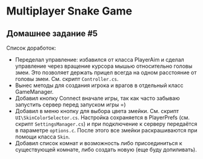 # Multiplayer Snake Game

## Домашнее задание #5
Список доработок:
* Переделал управление: избавился от класса PlayerAim и сделал управление через вращение курсора мышью относительно головы змеи. Это позволяет держать прицел всегда на одном расстояние от головы змеи. См. скрипт `Controller.cs`.
* Вынес методы для создания игрока и врагов в отдельный класс GameManager.
* Добавил кнопку Connect вначале игры, так как часто забываю запустить сервер перед запуском игры =)
* Добавил в меню кнопку для выбора цвета змейки. См. скрипт `UI\SkinColorSelector.cs`. Настройка сохраняется в PlayerPrefs (см. скрипт `SettingsManager.cs`) и при подключение к серверу передаётся в параметре `options.c`. После этого все змейки раскрашиваются при помощи класса `Skin`.
* Добавил список комнат и возможность либо присоединиться к существующей комнате, либо создать новую (еще буду допиливать).
